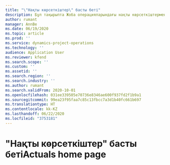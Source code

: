 ```yaml
---
title: "\"Нақты көрсеткіштер\" басты беті"
description: Бұл тақырыпта Жоба операцияларындағы нақты көрсеткіштермен жұмыс істеу туралы ақпарат берілген.
author: rumant
manager: AnnBe
ms.date: 06/19/2020
ms.topic: article
ms.prod: ''
ms.service: dynamics-project-operations
ms.technology: ''
audience: Application User
ms.reviewer: kfend
ms.search.scope: ''
ms.custom: ''
ms.assetid: ''
ms.search.region: ''
ms.search.industry: ''
ms.author: rumant
ms.search.validFrom: 2020-10-01
ms.openlocfilehash: 031ee339505e70736e8346ae600f937fd2f1b9a1
ms.sourcegitcommit: 99ea23f95faa7c85c13fbcc7a3d1b40fc661b697
ms.translationtype: HT
ms.contentlocale: kk-KZ
ms.lasthandoff: 06/22/2020
ms.locfileid: "3753181"
---
```

# <a name="actuals-home-page"></a><span data-ttu-id="968fe-103">"Нақты көрсеткіштер" басты беті</span><span class="sxs-lookup"><span data-stu-id="968fe-103">Actuals home page</span></span>

